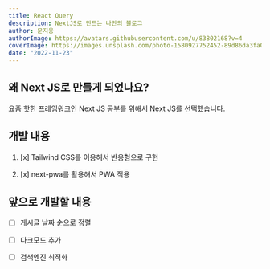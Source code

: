 ```yaml
---
title: React Query
description: NextJS로 만드는 나만의 블로그
author: 문지웅
authorImage: https://avatars.githubusercontent.com/u/83802168?v=4
coverImage: https://images.unsplash.com/photo-1580927752452-89d86da3fa0a?ixlib=rb-1.2.1&ixid=MnwxMjA3fDB8MHxwaG90by1wYWdlfHx8fGVufDB8fHx8&auto=format&fit=crop&w=1540&q=50
date: "2022-11-23"
---
```


## 왜 Next JS로 만들게 되었나요?

요즘 핫한 프레임워크인 Next JS 공부를 위해서 Next JS를 선택했습니다.

## 개발 내용

1. [x] Tailwind CSS를 이용해서 반응형으로 구현

2. [x] next-pwa를 활용해서 PWA 적용

## 앞으로 개발할 내용

- [ ] 게시글 날짜 순으로 정렬

- [ ] 다크모드 추가

- [ ] 검색엔진 최적화
